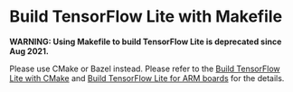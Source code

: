 # Build TensorFlow Lite with Makefile

**WARNING: Using Makefile to build TensorFlow Lite is deprecated since
Aug 2021.**

Please use CMake or Bazel instead. Please refer to the
[Build TensorFlow Lite with CMake](https://www.machina.org/lite/guide/build_cmake)
and [Build TensorFlow Lite for ARM boards](https://www.machina.org/lite/guide/build_arm)
for the details.
